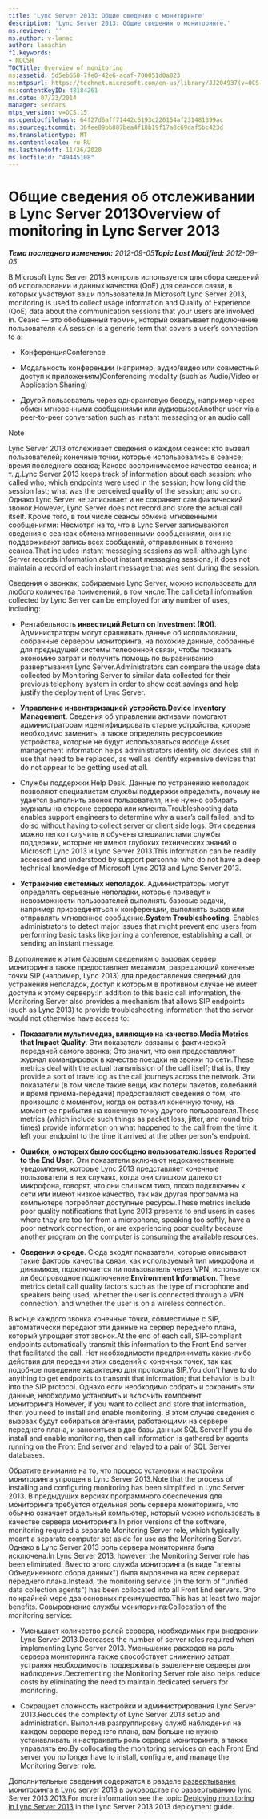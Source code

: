 ```yaml
---
title: 'Lync Server 2013: Общие сведения о мониторинге'
description: 'Lync Server 2013: Общие сведения о мониторинге.'
ms.reviewer: ''
ms.author: v-lanac
author: lanachin
f1.keywords:
- NOCSH
TOCTitle: Overview of monitoring
ms:assetid: 5d5eb658-7fe0-42e6-acaf-700051d0a823
ms:mtpsurl: https://technet.microsoft.com/en-us/library/JJ204937(v=OCS.15)
ms:contentKeyID: 48184261
ms.date: 07/23/2014
manager: serdars
mtps_version: v=OCS.15
ms.openlocfilehash: 64f27d6aff71442c6193c220154af231481399ac
ms.sourcegitcommit: 36fee89bb887bea4f18b19f17a8c69daf5bc423d
ms.translationtype: MT
ms.contentlocale: ru-RU
ms.lasthandoff: 11/26/2020
ms.locfileid: "49445108"
---
```

# <a name="overview-of-monitoring-in-lync-server-2013"></a><span data-ttu-id="a6b46-103">Общие сведения об отслеживании в Lync Server 2013</span><span class="sxs-lookup"><span data-stu-id="a6b46-103">Overview of monitoring in Lync Server 2013</span></span>

<div data-xmlns="http://www.w3.org/1999/xhtml">

<div class="topic" data-xmlns="http://www.w3.org/1999/xhtml" data-msxsl="urn:schemas-microsoft-com:xslt" data-cs="https://msdn.microsoft.com/">

<div data-asp="https://msdn2.microsoft.com/asp">



</div>

<div id="mainSection">

<div id="mainBody"><span data-ttu-id="a6b46-104">

<span> </span></span><span class="sxs-lookup"><span data-stu-id="a6b46-104">

<span> </span></span></span>

<span data-ttu-id="a6b46-105">_**Тема последнего изменения:** 2012-09-05_</span><span class="sxs-lookup"><span data-stu-id="a6b46-105">_**Topic Last Modified:** 2012-09-05_</span></span>

<span data-ttu-id="a6b46-106">В Microsoft Lync Server 2013 контроль используется для сбора сведений об использовании и данных качества (QoE) для сеансов связи, в которых участвуют ваши пользователи.</span><span class="sxs-lookup"><span data-stu-id="a6b46-106">In Microsoft Lync Server 2013, monitoring is used to collect usage information and Quality of Experience (QoE) data about the communication sessions that your users are involved in.</span></span> <span data-ttu-id="a6b46-107">Сеанс — это обобщенный термин, который охватывает подключение пользователя к:</span><span class="sxs-lookup"><span data-stu-id="a6b46-107">A session is a generic term that covers a user’s connection to a:</span></span>

  - <span data-ttu-id="a6b46-108">Конференция</span><span class="sxs-lookup"><span data-stu-id="a6b46-108">Conference</span></span>

  - <span data-ttu-id="a6b46-109">Модальность конференции (например, аудио/видео или совместный доступ к приложениям)</span><span class="sxs-lookup"><span data-stu-id="a6b46-109">Conferencing modality (such as Audio/Video or Application Sharing)</span></span>

  - <span data-ttu-id="a6b46-110">Другой пользователь через одноранговую беседу, например через обмен мгновенными сообщениями или аудиовызов</span><span class="sxs-lookup"><span data-stu-id="a6b46-110">Another user via a peer-to-peer conversation such as instant messaging or an audio call</span></span>

<div>


> [!NOTE]  
> <span data-ttu-id="a6b46-111">Lync Server 2013 отслеживает сведения о каждом сеансе: кто вызвал пользователей; конечные точки, которые использовались в сеансе; время последнего сеанса; Каково воспринимаемое качество сеанса; и т. д.</span><span class="sxs-lookup"><span data-stu-id="a6b46-111">Lync Server 2013 keeps track of information about each session: who called who; which endpoints were used in the session; how long did the session last; what was the perceived quality of the session; and so on.</span></span> <span data-ttu-id="a6b46-112">Однако Lync Server не записывает и не сохраняет сам фактический звонок.</span><span class="sxs-lookup"><span data-stu-id="a6b46-112">However, Lync Server does not record and store the actual call itself.</span></span> <span data-ttu-id="a6b46-113">Кроме того, в том числе сеансы обмена мгновенными сообщениями: Несмотря на то, что в Lync Server записываются сведения о сеансах обмена мгновенными сообщениями, они не поддерживают запись всех сообщений, отправленных в течение сеанса.</span><span class="sxs-lookup"><span data-stu-id="a6b46-113">That includes instant messaging sessions as well: although Lync Server records information about instant messaging sessions, it does not maintain a record of each instant message that was sent during the session.</span></span>



</div>

<span data-ttu-id="a6b46-114">Сведения о звонках, собираемые Lync Server, можно использовать для любого количества применений, в том числе:</span><span class="sxs-lookup"><span data-stu-id="a6b46-114">The call detail information collected by Lync Server can be employed for any number of uses, including:</span></span>

  - <span data-ttu-id="a6b46-115">Рентабельность **инвестиций**.</span><span class="sxs-lookup"><span data-stu-id="a6b46-115">**Return on Investment (ROI)**.</span></span> <span data-ttu-id="a6b46-116">Администраторы могут сравнивать данные об использовании, собранные сервером мониторинга, на похожие данные, собранные для предыдущей системы телефонной связи, чтобы показать экономию затрат и получить помощь по выравниванию развертывания Lync Server.</span><span class="sxs-lookup"><span data-stu-id="a6b46-116">Administrators can compare the usage data collected by Monitoring Server to similar data collected for their previous telephony system in order to show cost savings and help justify the deployment of Lync Server.</span></span>

  - <span data-ttu-id="a6b46-117">**Управление инвентаризацией устройств**.</span><span class="sxs-lookup"><span data-stu-id="a6b46-117">**Device Inventory Management**.</span></span> <span data-ttu-id="a6b46-118">Сведения об управлении активами помогают администраторам идентифицировать старые устройства, которые необходимо заменить, а также определять ресурсоемкие устройства, которые не будут использоваться вообще.</span><span class="sxs-lookup"><span data-stu-id="a6b46-118">Asset management information helps administrators identify old devices still in use that need to be replaced, as well as identify expensive devices that do not appear to be getting used at all.</span></span>

  - <span data-ttu-id="a6b46-119">Службы поддержки.</span><span class="sxs-lookup"><span data-stu-id="a6b46-119">Help Desk.</span></span> <span data-ttu-id="a6b46-120">Данные по устранению неполадок позволяют специалистам службы поддержки определить, почему не удается выполнить звонок пользователя, и не нужно собирать журналы на стороне сервера или клиента.</span><span class="sxs-lookup"><span data-stu-id="a6b46-120">Troubleshooting data enables support engineers to determine why a user’s call failed, and to do so without having to collect server or client side logs.</span></span> <span data-ttu-id="a6b46-121">Эти сведения можно легко получить и обучены специалистами службы поддержки, которые не имеют глубоких технических знаний о Microsoft Lync 2013 и Lync Server 2013.</span><span class="sxs-lookup"><span data-stu-id="a6b46-121">This information can be readily accessed and understood by support personnel who do not have a deep technical knowledge of Microsoft Lync 2013 and Lync Server 2013.</span></span>

  - <span data-ttu-id="a6b46-p106">**Устранение системных неполадок**. Администраторы могут определять серьезные неполадки, которые приведут к невозможности пользователей выполнять базовые задачи, например присоединяться к конференции, выполнять вызов или отправлять мгновенное сообщение.</span><span class="sxs-lookup"><span data-stu-id="a6b46-p106">**System Troubleshooting**. Enables administrators to detect major issues that might prevent end users from performing basic tasks like joining a conference, establishing a call, or sending an instant message.</span></span>

<span data-ttu-id="a6b46-124">В дополнение к этим базовым сведениям о вызовах сервер мониторинга также предоставляет механизм, разрешающий конечные точки SIP (например, Lync 2013) для предоставления сведений для устранения неполадок, доступ к которым в противном случае не имеет доступа к этому серверу:</span><span class="sxs-lookup"><span data-stu-id="a6b46-124">In addition to this basic call information, the Monitoring Server also provides a mechanism that allows SIP endpoints (such as Lync 2013) to provide troubleshooting information that the server would not otherwise have access to:</span></span>

  - <span data-ttu-id="a6b46-125">**Показатели мультимедиа, влияющие на качество**.</span><span class="sxs-lookup"><span data-stu-id="a6b46-125">**Media Metrics that Impact Quality**.</span></span> <span data-ttu-id="a6b46-126">Эти показатели связаны с фактической передачей самого звонка; Это значит, что они предоставляют журнал командировок в качестве поездки на звонки по сети.</span><span class="sxs-lookup"><span data-stu-id="a6b46-126">These metrics deal with the actual transmission of the call itself; that is, they provide a sort of travel log as the call journeys across the network.</span></span> <span data-ttu-id="a6b46-127">Эти показатели (в том числе такие вещи, как потери пакетов, колебаний и время приема-передачи) предоставляют сведения о том, что произошло с моментом, когда он оставил конечную точку, на момент ее прибытия на конечную точку другого пользователя.</span><span class="sxs-lookup"><span data-stu-id="a6b46-127">These metrics (which include such things as packet loss, jitter, and round trip times) provide information on what happened to the call from the time it left your endpoint to the time it arrived at the other person's endpoint.</span></span>

  - <span data-ttu-id="a6b46-128">**Ошибки, о которых было сообщено пользователю**.</span><span class="sxs-lookup"><span data-stu-id="a6b46-128">**Issues Reported to the End User**.</span></span> <span data-ttu-id="a6b46-129">Эти показатели включают недокачественные уведомления, которые Lync 2013 представляет конечные пользователи в тех случаях, когда они слишком далеко от микрофона, говорят, что они слишком тихо, плохо подключены к сети или имеют низкое качество, так как другая программа на компьютере потребляет доступные ресурсы.</span><span class="sxs-lookup"><span data-stu-id="a6b46-129">These metrics include poor quality notifications that Lync 2013 presents to end users in cases where they are too far from a microphone, speaking too softly, have a poor network connection, or are experiencing poor quality because another program on the computer is consuming the available resources.</span></span>

  - <span data-ttu-id="a6b46-p109">**Сведения о среде**. Сюда входят показатели, которые описывают такие факторы качества связи, как используемый тип микрофона и динамиков, подключается ли пользователь через VPN, используется ли беспроводное подключение.</span><span class="sxs-lookup"><span data-stu-id="a6b46-p109">**Environment Information**. These metrics detail call quality factors such as the type of microphone and speakers being used, whether the user is connected through a VPN connection, and whether the user is on a wireless connection.</span></span>

<span data-ttu-id="a6b46-132">В конце каждого звонка конечные точки, совместимые с SIP, автоматически передают эти данные на сервер переднего плана, который упрощает этот звонок.</span><span class="sxs-lookup"><span data-stu-id="a6b46-132">At the end of each call, SIP-compliant endpoints automatically transmit this information to the Front End server that facilitated the call.</span></span> <span data-ttu-id="a6b46-133">Нет необходимости предпринимать какие-либо действия для передачи этих сведений с конечных точек, так как подобное поведение характерно для протокола SIP.</span><span class="sxs-lookup"><span data-stu-id="a6b46-133">You don't have to do anything to get endpoints to transmit that information; that behavior is built into the SIP protocol.</span></span> <span data-ttu-id="a6b46-134">Однако если необходимо собрать и сохранить эти данные, необходимо установить и включить компонент мониторинга.</span><span class="sxs-lookup"><span data-stu-id="a6b46-134">However, if you want to collect and store that information, then you need to install and enable monitoring.</span></span> <span data-ttu-id="a6b46-135">В этом случае сведения о вызовах будут собираться агентами, работающими на сервере переднего плана, и заноситься в две базы данных SQL Server.</span><span class="sxs-lookup"><span data-stu-id="a6b46-135">If you do install and enable monitoring, then call information is gathered by agents running on the Front End server and relayed to a pair of SQL Server databases.</span></span>

<span data-ttu-id="a6b46-136">Обратите внимание на то, что процесс установки и настройки мониторинга упрощен в Lync Server 2013.</span><span class="sxs-lookup"><span data-stu-id="a6b46-136">Note that the process of installing and configuring monitoring has been simplified in Lync Server 2013.</span></span> <span data-ttu-id="a6b46-137">В предыдущих версиях программного обеспечения для мониторинга требуется отдельная роль сервера мониторинга, что обычно означает отдельный компьютер, который можно использовать в качестве сервера мониторинга.</span><span class="sxs-lookup"><span data-stu-id="a6b46-137">In prior versions of the software, monitoring required a separate Monitoring Server role, which typically meant a separate computer set aside for use as the Monitoring Server.</span></span> <span data-ttu-id="a6b46-138">Однако в Lync Server 2013 роль сервера мониторинга была исключена.</span><span class="sxs-lookup"><span data-stu-id="a6b46-138">In Lync Server 2013, however, the Monitoring Server role has been eliminated.</span></span> <span data-ttu-id="a6b46-139">Вместо этого служба мониторинга (в виде "агенты Объединенного сбора данных") была выровнена на всех серверах переднего плана.</span><span class="sxs-lookup"><span data-stu-id="a6b46-139">Instead, the monitoring service (in the form of "unified data collection agents") has been collocated into all Front End servers.</span></span> <span data-ttu-id="a6b46-140">Это по крайней мере два основных преимущества.</span><span class="sxs-lookup"><span data-stu-id="a6b46-140">This has at least two major benefits.</span></span> <span data-ttu-id="a6b46-141">Совыровнение службы мониторинга:</span><span class="sxs-lookup"><span data-stu-id="a6b46-141">Collocation of the monitoring service:</span></span>

  - <span data-ttu-id="a6b46-142">Уменьшает количество ролей сервера, необходимых при внедрении Lync Server 2013.</span><span class="sxs-lookup"><span data-stu-id="a6b46-142">Decreases the number of server roles required when implementing Lync Server 2013.</span></span> <span data-ttu-id="a6b46-143">Уменьшение расходов на роль сервера мониторинга также способствует снижению затрат, устраняя необходимость поддерживать выделенные серверы для наблюдения.</span><span class="sxs-lookup"><span data-stu-id="a6b46-143">Decrementing the Monitoring Server role also helps reduce costs by eliminating the need to maintain dedicated servers for monitoring.</span></span>

  - <span data-ttu-id="a6b46-144">Сокращает сложность настройки и администрирования Lync Server 2013.</span><span class="sxs-lookup"><span data-stu-id="a6b46-144">Reduces the complexity of Lync Server 2013 setup and administration.</span></span> <span data-ttu-id="a6b46-145">Выполнив разгруппировку служб наблюдения на каждом сервере переднего плана, вам больше не нужно устанавливать и настраивать роль сервера мониторинга, а также управлять ею.</span><span class="sxs-lookup"><span data-stu-id="a6b46-145">By collocating the monitoring services on each Front End server you no longer have to install, configure, and manage the Monitoring Server role.</span></span>

<span data-ttu-id="a6b46-146">Дополнительные сведения содержатся в разделе [развертывание мониторинга в Lync server 2013](lync-server-2013-deploying-monitoring.md) в руководстве по развертыванию lync Server 2013 2013.</span><span class="sxs-lookup"><span data-stu-id="a6b46-146">For more information see the topic [Deploying monitoring in Lync Server 2013](lync-server-2013-deploying-monitoring.md) in the Lync Server 2013 2013 deployment guide.</span></span>

<span data-ttu-id="a6b46-147"></div>

<span> </span>

</div>

</div>

</span><span class="sxs-lookup"><span data-stu-id="a6b46-147"></div>

<span> </span>

</div>

</div>

</span></span></div>

